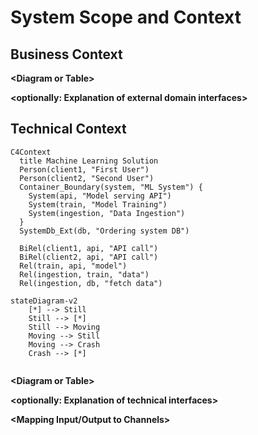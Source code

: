 # System Scope and Context

## Business Context

**\<Diagram or Table>**

**\<optionally: Explanation of external domain interfaces>**

## Technical Context


```mermaid
C4Context
  title Machine Learning Solution
  Person(client1, "First User")
  Person(client2, "Second User")
  Container_Boundary(system, "ML System") {
    System(api, "Model serving API")
    System(train, "Model Training")
    System(ingestion, "Data Ingestion")
  }
  SystemDb_Ext(db, "Ordering system DB")

  BiRel(client1, api, "API call")
  BiRel(client2, api, "API call")
  Rel(train, api, "model")
  Rel(ingestion, train, "data")
  Rel(ingestion, db, "fetch data")
```


```mermaid
stateDiagram-v2
    [*] --> Still
    Still --> [*]
    Still --> Moving
    Moving --> Still
    Moving --> Crash
    Crash --> [*]
            
```

**\<Diagram or Table>**

**\<optionally: Explanation of technical interfaces>**

**\<Mapping Input/Output to Channels>**
